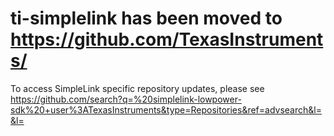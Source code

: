 # ti-simplelink has been moved to https://github.com/TexasInstruments/

To access SimpleLink specific repository updates, please see https://github.com/search?q=%20simplelink-lowpower-sdk%20+user%3ATexasInstruments&type=Repositories&ref=advsearch&l=&l=
